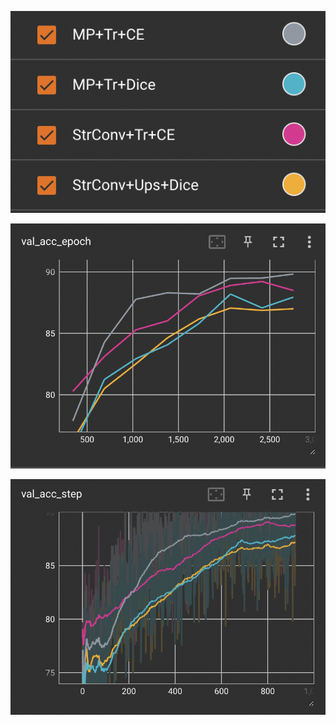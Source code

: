 ![Legend](store/image.png)

![Validation Accuracy](store/image-1.png)

![Validation Accuracy (Smoothed)](store/image-2.png)

